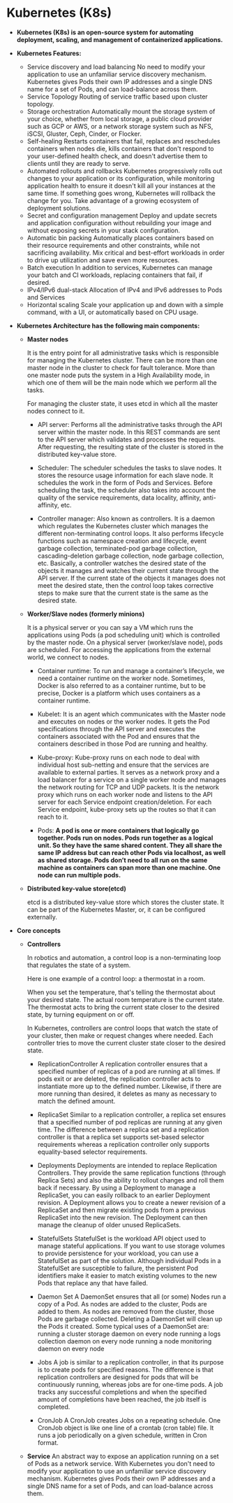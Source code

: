 # Kubernetes (K8s)

* **Kubernetes (K8s) is an open-source system for automating deployment, scaling, and management of containerized applications.**
* **Kubernetes Features:**
  * Service discovery and load balancing
  No need to modify your application to use an unfamiliar service discovery mechanism. Kubernetes gives Pods their own IP addresses and a single DNS name for a set of Pods, and can load-balance across them.
  * Service Topology
  Routing of service traffic based upon cluster topology.
  * Storage orchestration
  Automatically mount the storage system of your choice, whether from local storage, a public cloud provider such as GCP or AWS, or a network storage system such as NFS, iSCSI, Gluster, Ceph, Cinder, or Flocker.
  * Self-healing
  Restarts containers that fail, replaces and reschedules containers when nodes die, kills containers that don't respond to your user-defined health check, and doesn't advertise them to clients until they are ready to serve.
  * Automated rollouts and rollbacks
  Kubernetes progressively rolls out changes to your application or its configuration, while monitoring application health to ensure it doesn't kill all your instances at the same time. If something goes wrong, Kubernetes will rollback the change for you. Take advantage of a growing ecosystem of deployment solutions.
  * Secret and configuration management
  Deploy and update secrets and application configuration without rebuilding your image and without exposing secrets in your stack configuration.
  * Automatic bin packing
  Automatically places containers based on their resource requirements and other constraints, while not sacrificing availability. Mix critical and best-effort workloads in order to drive up utilization and save even more resources.
  * Batch execution
  In addition to services, Kubernetes can manage your batch and CI workloads, replacing containers that fail, if desired.
  * IPv4/IPv6 dual-stack
  Allocation of IPv4 and IPv6 addresses to Pods and Services
  * Horizontal scaling
  Scale your application up and down with a simple command, with a UI, or automatically based on CPU usage.

* **Kubernetes Architecture has the following main components:**

  * **Master nodes**

    It is the entry point for all administrative tasks which is responsible for managing the Kubernetes cluster. There can be more than one master node in the cluster to check for fault tolerance. More than one master node puts the system in a High Availability mode, in which one of them will be the main node which we perform all the tasks.

    For managing the cluster state, it uses etcd in which all the master nodes connect to it.

    * API server:
    Performs all the administrative tasks through the API server within the master node.
    In this REST commands are sent to the API server which validates and processes the requests.
    After requesting, the resulting state of the cluster is stored in the distributed key-value store.

    * Scheduler:
    The scheduler schedules the tasks to slave nodes. It stores the resource usage information for each slave node.
    It schedules the work in the form of Pods and Services.
    Before scheduling the task, the scheduler also takes into account the quality of the service requirements, data locality, affinity, anti-affinity, etc.

    * Controller manager:
    Also known as controllers.
    It is a daemon which regulates the Kubernetes cluster which manages the different non-terminating control loops.
    It also performs lifecycle functions such as namespace creation and lifecycle, event garbage collection, terminated-pod garbage collection, cascading-deletion garbage collection, node garbage collection, etc.
    Basically, a controller watches the desired state of the objects it manages and watches their current state through the API server. If the current state of the objects it manages does not meet the desired state, then the control loop takes corrective steps to make sure that the current state is the same as the desired state.

  * **Worker/Slave nodes (formerly minions)**

    It is a physical server or you can say a VM which runs the applications using Pods (a pod scheduling unit) which is controlled by the master node. On a physical server (worker/slave node), pods are scheduled. For accessing the applications from the external world, we connect to nodes. 

    * Container runtime:
    To run and manage a container’s lifecycle, we need a container runtime on the worker node.
    Sometimes, Docker is also referred to as a container runtime, but to be precise, Docker is a platform which uses containers as a container runtime.

    * Kubelet:
    It is an agent which communicates with the Master node and executes on nodes or the worker nodes. It gets the Pod specifications through the API server and executes the containers associated with the Pod and ensures that the containers described in those Pod are running and healthy.

    * Kube-proxy:
    Kube-proxy runs on each node to deal with individual host sub-netting and ensure that the services are available to external parties.
    It serves as a network proxy and a load balancer for a service on a single worker node and manages the network routing for TCP and UDP packets.
    It is the network proxy which runs on each worker node and listens to the API server for each Service endpoint creation/deletion.
    For each Service endpoint, kube-proxy sets up the routes so that it can reach to it.

    * Pods:
    **A pod is one or more containers that logically go together. Pods run on nodes. Pods run together as a logical unit. So they have the same shared content. They all share the same IP address but can reach other Pods via localhost, as well as shared storage. Pods don’t need to all run on the same machine as containers can span more than one machine. One node can run multiple pods.**

  * **Distributed key-value store(etcd)**

    etcd is a distributed key-value store which stores the cluster state.
    It can be part of the Kubernetes Master, or, it can be configured externally.

* **Core concepts**

  * **Controllers**

    In robotics and automation, a control loop is a non-terminating loop that regulates the state of a system.

    Here is one example of a control loop: a thermostat in a room.

    When you set the temperature, that's telling the thermostat about your desired state. The actual room temperature is the current state. The thermostat acts to bring the current state closer to the desired state, by turning equipment on or off.

    In Kubernetes, controllers are control loops that watch the state of your cluster, then make or request changes where needed. Each controller tries to move the current cluster state closer to the desired state.

    * ReplicationController
    A replication controller ensures that a specified number of replicas of a pod are running at all times. If pods exit or are deleted, the replication controller acts to instantiate more up to the defined number. Likewise, if there are more running than desired, it deletes as many as necessary to match the defined amount.

    * ReplicaSet
    Similar to a replication controller, a replica set ensures that a specified number of pod replicas are running at any given time. The difference between a replica set and a replication controller is that a replica set supports set-based selector requirements whereas a replication controller only supports equality-based selector requirements.

    * Deployments
    Deployments are intended to replace Replication Controllers. They provide the same replication functions (through Replica Sets) and also the ability to rollout changes and roll them back if necessary.
    By using a Deployment to manage a ReplicaSet, you can easily rollback to an earlier Deployment revision. A Deployment allows you to create a newer revision of a ReplicaSet and then migrate existing pods from a previous ReplicaSet into the new revision. The Deployment can then manage the cleanup of older unused ReplicaSets.

    * StatefulSets
    StatefulSet is the workload API object used to manage stateful applications.
    If you want to use storage volumes to provide persistence for your workload, you can use a StatefulSet as part of the solution. Although individual Pods in a StatefulSet are susceptible to failure, the persistent Pod identifiers make it easier to match existing volumes to the new Pods that replace any that have failed.

    * Daemon Set
    A DaemonSet ensures that all (or some) Nodes run a copy of a Pod. As nodes are added to the cluster, Pods are added to them. As nodes are removed from the cluster, those Pods are garbage collected. Deleting a DaemonSet will clean up the Pods it created.
    Some typical uses of a DaemonSet are:
    running a cluster storage daemon on every node
    running a logs collection daemon on every node
    running a node monitoring daemon on every node

    * Jobs
    A job is similar to a replication controller, in that its purpose is to create pods for specified reasons. The difference is that replication controllers are designed for pods that will be continuously running, whereas jobs are for one-time pods. A job tracks any successful completions and when the specified amount of completions have been reached, the job itself is completed.

    * CronJob
    A CronJob creates Jobs on a repeating schedule.
    One CronJob object is like one line of a crontab (cron table) file. It runs a job periodically on a given schedule, written in Cron format.

  * **Service**
    An abstract way to expose an application running on a set of Pods as a network service.
    With Kubernetes you don't need to modify your application to use an unfamiliar service discovery mechanism. Kubernetes gives Pods their own IP addresses and a single DNS name for a set of Pods, and can load-balance across them.